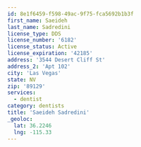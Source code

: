 ```yaml
---
id: 8e1f6459-f598-49ac-9f75-fca5692b1b3f
first_name: Saeideh
last_name: Sadredini
license_type: DDS
license_number: '6182'
license_status: Active
license_expiration: '42185'
address: '3544 Desert Cliff St'
address_2: 'Apt 102'
city: 'Las Vegas'
state: NV
zip: '89129'
services:
  - dentist
category: dentists
title: 'Saeideh Sadredini'
_geoloc:
  lat: 36.2246
  lng: -115.33
---
```

